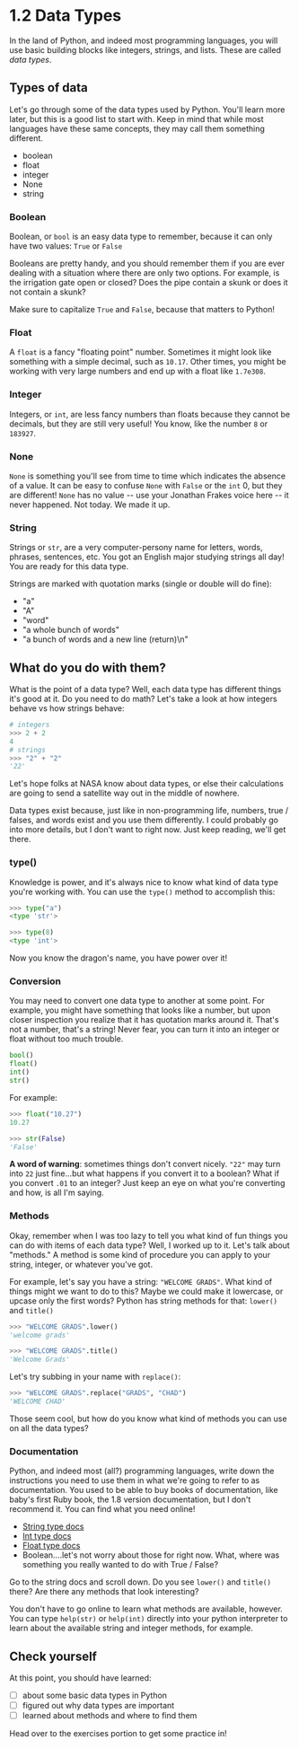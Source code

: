 # 1.2 Data Types

In the land of Python, and indeed most programming languages, you will use basic building blocks like integers, strings, and lists. These are called _data types_.

## Types of data

Let's go through some of the data types used by Python. You'll learn more later, but this is a good list to start with. Keep in mind that while most languages have these same concepts, they may call them something different.

- boolean
- float
- integer
- None
- string

### Boolean

Boolean, or `bool` is an easy data type to remember, because it can only have two values:  `True` or `False`

Booleans are pretty handy, and you should remember them if you are ever dealing with a situation where there are only two options. For example, is the irrigation gate open or closed? Does the pipe contain a skunk or does it not contain a skunk?

Make sure to capitalize `True` and `False`, because that matters to Python!

### Float

A `float` is a fancy "floating point" number. Sometimes it might look like something with a simple decimal, such as `10.17`. Other times, you might be working with very large numbers and end up with a float like `1.7e308`.

### Integer

Integers, or `int`, are less fancy numbers than floats because they cannot be decimals, but they are still very useful! You know, like the number `8` or `183927`.

### None

`None` is something you'll see from time to time which indicates the absence of a value. It can be easy to confuse `None` with `False` or the `int` 0, but they are different! `None` has no value -- use your Jonathan Frakes voice here -- it never happened. Not today. We made it up. 

### String

Strings or `str`, are a very computer-persony name for letters, words, phrases, sentences, etc. You got an English major studying strings all day! You are ready for this data type.

Strings are marked with quotation marks (single or double will do fine):
- "a"
- "A"
- "word"
- "a whole bunch of words"
- "a bunch of words and a new line (return)\n"

## What do you do with them?

What is the point of a data type?  Well, each data type has different things it's good at it. Do you need to do math?  Let's take a look at how integers behave vs how strings behave:

```python
# integers
>>> 2 + 2
4
# strings
>>> "2" + "2"
'22'
```

Let's hope folks at NASA know about data types, or else their calculations are going to send a satellite way out in the middle of nowhere.

Data types exist because, just like in non-programming life, numbers, true / falses, and words exist and you use them differently. I could probably go into more details, but I don't want to right now. Just keep reading, we'll get there.

### type()

Knowledge is power, and it's always nice to know what kind of data type you're working with.  You can use the `type()` method to accomplish this:

```python
>>> type("a")
<type 'str'>

>>> type(8)
<type 'int'>
```

Now you know the dragon's name, you have power over it!

### Conversion

You may need to convert one data type to another at some point. For example, you might have something that looks like a number, but upon closer inspection you realize that it has quotation marks around it. That's not a number, that's a string! Never fear, you can turn it into an integer or float without too much trouble.

```python
bool()
float()
int()
str()
```

For example:

```python
>>> float("10.27")
10.27

>>> str(False)
'False'
```

__A word of warning__: sometimes things don't convert nicely. `"22"` may turn into `22` just fine...but what happens if you convert it to a boolean? What if you convert `.01` to an integer? Just keep an eye on what you're converting and how, is all I'm saying.

### Methods

Okay, remember when I was too lazy to tell you what kind of fun things you can do with items of each data type? Well, I worked up to it. Let's talk about "methods." A method is some kind of procedure you can apply to your string, integer, or whatever you've got.

For example, let's say you have a string:  `"WELCOME GRADS"`. What kind of things might we want to do to this?  Maybe we could make it lowercase, or upcase only the first words? Python has string methods for that: `lower()` and `title()`

```python
>>> "WELCOME GRADS".lower()
'welcome grads'

>>> "WELCOME GRADS".title()
'Welcome Grads'
```

Let's try subbing in your name with `replace()`:

```python
>>> "WELCOME GRADS".replace("GRADS", "CHAD")
'WELCOME CHAD'
```

Those seem cool, but how do you know what kind of methods you can use on all the data types?

### Documentation

Python, and indeed most (all?) programming languages, write down the instructions you need to use them in what we're going to refer to as documentation. You used to be able to buy books of documentation, like baby's first Ruby book, the 1.8 version documentation, but I don't recommend it. You can find what you need online!

- [String type docs](https://docs.python.org/3/library/stdtypes.html#text-sequence-type-str)
- [Int type docs](https://docs.python.org/3/library/stdtypes.html#additional-methods-on-integer-types)
- [Float type docs](https://docs.python.org/3/library/stdtypes.html#additional-methods-on-float)
- Boolean....let's not worry about those for right now. What, where was something you really wanted to do with True / False?

Go to the string docs and scroll down. Do you see `lower()` and `title()` there? Are there any methods that look interesting?

You don't have to go online to learn what methods are available, however. You can type `help(str)` or `help(int)` directly into your python interpreter to learn about the available string and integer methods, for example.

## Check yourself

At this point, you should have learned:

- [ ] about some basic data types in Python
- [ ] figured out why data types are important
- [ ] learned about methods and where to find them

Head over to the exercises portion to get some practice in!
